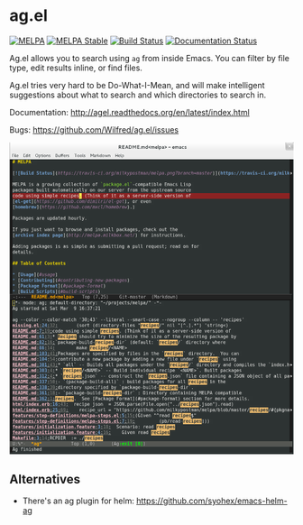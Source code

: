 # ag.el

[![MELPA](http://melpa.org/packages/ag-badge.svg)](http://melpa.org/#/ag)
[![MELPA Stable](http://stable.melpa.org/packages/ag-badge.svg)](http://stable.melpa.org/#/ag)
[![Build Status](https://travis-ci.org/Wilfred/ag.el.svg)](https://travis-ci.org/Wilfred/ag.el)
[![Documentation Status](https://readthedocs.org/projects/agel/badge/?version=latest)](http://agel.readthedocs.io/en/latest/?badge=latest)

Ag.el allows you to search using `ag` from inside Emacs. You can
filter by file type, edit results inline, or find files.

Ag.el tries very hard to be Do-What-I-Mean, and will make intelligent
suggestions about what to search and which directories to search in.

Documentation: http://agel.readthedocs.org/en/latest/index.html

Bugs: https://github.com/Wilfred/ag.el/issues

![screenshot](ag_el_screenshot.png)

## Alternatives

* There's an ag plugin for helm: https://github.com/syohex/emacs-helm-ag
